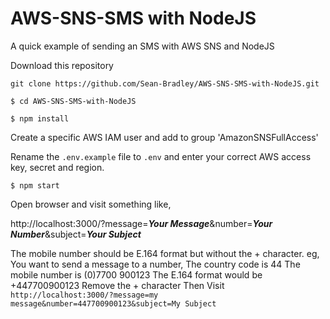 # AWS-SNS-SMS with NodeJS
A quick example of sending an SMS with AWS SNS and NodeJS

Download this repository

`git clone https://github.com/Sean-Bradley/AWS-SNS-SMS-with-NodeJS.git`

`$ cd AWS-SNS-SMS-with-NodeJS`

`$ npm install`

Create a specific AWS IAM user and add to group 'AmazonSNSFullAccess'

Rename the `.env.example` file to `.env` and enter your correct AWS access key, secret and region.

`$ npm start`

Open browser and visit something like,

http://localhost:3000/?message=**_Your Message_**&number=**_Your Number_**&subject=**_Your Subject_**

The mobile number should be E.164 format but without the + character.
eg, 
You want to send a message to a number,
The country code is 44
The mobile number is (0)7700 900123
The E.164 format would be +447700900123
Remove the + character
Then Visit 
`http://localhost:3000/?message=my message&number=447700900123&subject=My Subject`


